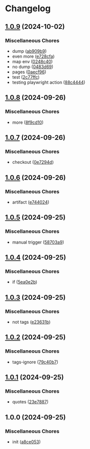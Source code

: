 # Changelog

## [1.0.9](https://github.com/peterhirn/release-please-trigger/compare/v1.0.8...v1.0.9) (2024-10-02)


### Miscellaneous Chores

* dump ([ab909b9](https://github.com/peterhirn/release-please-trigger/commit/ab909b90de0b5af494234db996c67467252107a8))
* even more ([e728cfa](https://github.com/peterhirn/release-please-trigger/commit/e728cfa1b95ed87f3b8fe12875a8664bf4416b49))
* map env ([0248c40](https://github.com/peterhirn/release-please-trigger/commit/0248c4013390fa26a82e997b5946c5a0fa367840))
* no dump ([0483d69](https://github.com/peterhirn/release-please-trigger/commit/0483d691273eeef14d06592fc5e963d458fe2642))
* pages ([0aecf96](https://github.com/peterhirn/release-please-trigger/commit/0aecf966b284af7353d2501a2ab7c610b6458fb8))
* test ([2c77ffc](https://github.com/peterhirn/release-please-trigger/commit/2c77ffc6852321f4993316e80fc2b54c43d3f742))
* testing playwright action ([88c4444](https://github.com/peterhirn/release-please-trigger/commit/88c444447500eeb8d47459cddfa45e100bd42d70))

## [1.0.8](https://github.com/peterhirn/release-please-trigger/compare/v1.0.7...v1.0.8) (2024-09-26)


### Miscellaneous Chores

* more ([8f9cd10](https://github.com/peterhirn/release-please-trigger/commit/8f9cd1064b4a2ad6a979b28f8605a88fbf16ae01))

## [1.0.7](https://github.com/peterhirn/release-please-trigger/compare/v1.0.6...v1.0.7) (2024-09-26)


### Miscellaneous Chores

* checkout ([0e7294d](https://github.com/peterhirn/release-please-trigger/commit/0e7294d46822cb78ca97b4a19fd0423cf4f7bfb4))

## [1.0.6](https://github.com/peterhirn/release-please-trigger/compare/v1.0.5...v1.0.6) (2024-09-26)


### Miscellaneous Chores

* artifact ([e744024](https://github.com/peterhirn/release-please-trigger/commit/e744024c0306262dc3edcd4fc198b7c8c3d994de))

## [1.0.5](https://github.com/peterhirn/release-please-trigger/compare/v1.0.4...v1.0.5) (2024-09-25)


### Miscellaneous Chores

* manual trigger ([58703a9](https://github.com/peterhirn/release-please-trigger/commit/58703a97824afc410b735fd2a94a82b8b7ec1d95))

## [1.0.4](https://github.com/peterhirn/release-please-trigger/compare/v1.0.3...v1.0.4) (2024-09-25)


### Miscellaneous Chores

* if ([5ea0e2b](https://github.com/peterhirn/release-please-trigger/commit/5ea0e2b3cf7fc13c670aacf4c316d2030334da05))

## [1.0.3](https://github.com/peterhirn/release-please-trigger/compare/v1.0.2...v1.0.3) (2024-09-25)


### Miscellaneous Chores

* not tags ([e23631b](https://github.com/peterhirn/release-please-trigger/commit/e23631bdaa9020f49155f713a5d0f5af9cfe62b3))

## [1.0.2](https://github.com/peterhirn/release-please-trigger/compare/v1.0.1...v1.0.2) (2024-09-25)


### Miscellaneous Chores

* tags-ignore ([79c40b7](https://github.com/peterhirn/release-please-trigger/commit/79c40b7fa21a548d589598ef28d25fb4ba8e6025))

## [1.0.1](https://github.com/peterhirn/release-please-trigger/compare/v1.0.0...v1.0.1) (2024-09-25)


### Miscellaneous Chores

* quotes ([23e7887](https://github.com/peterhirn/release-please-trigger/commit/23e788784514b6864921d913496e081602817af9))

## 1.0.0 (2024-09-25)


### Miscellaneous Chores

* init ([a8ce053](https://github.com/peterhirn/release-please-trigger/commit/a8ce0532fa5d8a9d86d862da286f4038e59f7b2e))
